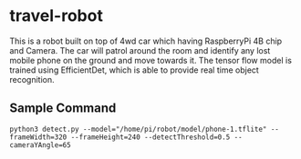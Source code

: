 # travel-robot
This is a robot built on top of 4wd car which having RaspberryPi 4B chip and Camera.
The car will patrol around the room and identify any lost mobile phone on the ground and move towards it.
The tensor flow model is trained using EfficientDet, which is able to provide real time object recognition.

## Sample Command
```
python3 detect.py --model="/home/pi/robot/model/phone-1.tflite" --frameWidth=320 --frameHeight=240 --detectThreshold=0.5 --cameraYAngle=65
```
